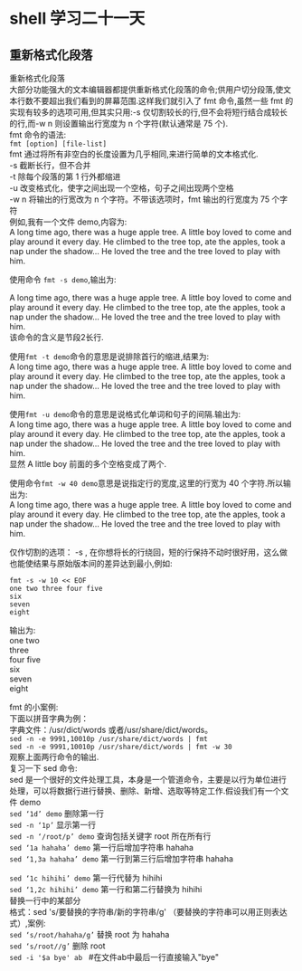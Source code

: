 # shell 学习二十一天
## 重新格式化段落

重新格式化段落  
大部分功能强大的文本编辑器都提供重新格式化段落的命令;供用户切分段落,使文本行数不要超出我们看到的屏幕范围.这样我们就引入了 fmt 命令,虽然一些 fmt 的实现有较多的选项可用,但其实只用:-s 仅切割较长的行,但不会将短行结合成较长的行,而-w n 则设置输出行宽度为 n 个字符(默认通常是 75 个).  
fmt 命令的语法:  
```fmt [option] [file-list]```  
fmt 通过将所有非空白的长度设置为几乎相同,来进行简单的文本格式化.  
-s              截断长行，但不合并  
-t               除每个段落的第 1 行外都缩进  
-u              改变格式化，使字之间出现一个空格，句子之间出现两个空格  
-w n           将输出的行宽改为 n 个字符。不带该选项时，fmt 输出的行宽度为 75 个字符  
例如,我有一个文件 demo,内容为:  
A long time ago, there was a huge apple tree.         A little boy loved to come and play around it every day. He climbed to the tree top, ate the apples, took a nap under the shadow… He loved the tree and the tree loved to play with him. 
 
使用命令 ```fmt -s demo```,输出为:  
 
A long time ago, there was a huge apple tree.         A little boy loved
to come and play around it every day. He climbed to the tree top, ate
the apples, took a nap under the shadow… He loved the tree and the
tree loved to play with him.  
该命令的含义是节段2长行.
 
使用```fmt -t demo```命令的意思是说排除首行的缩进,结果为:  
A long time ago, there was a huge apple tree.         A little boy loved
   to come and play around it every day. He climbed to the tree top,
   ate the apples, took a nap under the shadow… He loved the tree and
   the tree loved to play with him.
 
 
使用```fmt -u demo```命令的意思是说格式化单词和句子的间隔.输出为:  
A long time ago, there was a huge apple tree.  A little boy loved to come
and play around it every day. He climbed to the tree top, ate the apples,
took a nap under the shadow… He loved the tree and the tree loved to
play with him.  
显然 A little boy 前面的多个空格变成了两个.  
 
使用命令```fmt -w 40 demo```意思是说指定行的宽度,这里的行宽为 40 个字符.所以输出为:  
A long time ago, there was a huge
apple tree.         A little boy
loved to come and play around it
every day. He climbed to the tree top,
ate the apples, took a nap under the
shadow… He loved the tree and the
tree loved to play with him.
 
仅作切割的选项： -s , 在你想将长的行绕回，短的行保持不动时很好用，这么做也能使结果与原始版本间的差异达到最小,例如:  

```
fmt -s -w 10 << EOF  
one two three four five  
six  
seven  
eight  
```

输出为:  
one two  
three  
four five  
six  
seven  
eight  
 
fmt 的小案例:  
下面以拼音字典为例：  
字典文件：/usr/dict/words 或者/usr/share/dict/words。  
```sed -n -e 9991,10010p /usr/share/dict/words | fmt```  
```sed -n -e 9991,10010p /usr/share/dict/words | fmt -w 30```  
观察上面两行命令的输出.  
复习一下 sed 命令:  
sed 是一个很好的文件处理工具，本身是一个管道命令，主要是以行为单位进行处理，可以将数据行进行替换、删除、新增、选取等特定工作.假设我们有一个文件 demo  
```sed ‘1d’ demo```  删除第一行  
```sed -n ‘1p’``` 显示第一行  
```sed -n ‘/root/p’ demo``` 查询包括关键字 root 所在所有行  
```sed ‘1a hahaha’ demo```  第一行后增加字符串 hahaha  
```sed ‘1,3a hahaha’ demo``` 第一行到第三行后增加字符串 hahaha  
 
```sed ‘1c hihihi’ demo```  第一行代替为 hihihi  
```sed ‘1,2c hihihi’ demo```  第一行和第二行替换为 hihihi  
替换一行中的某部分  
格式：sed 's/要替换的字符串/新的字符串/g'   （要替换的字符串可以用正则表达式）,案例:  
```sed ‘s/root/hahaha/g’```  替换 root 为 hahaha  
```sed ‘s/root//g’``` 删除 root  
```sed -i '$a bye' ab ```   #在文件ab中最后一行直接输入"bye"